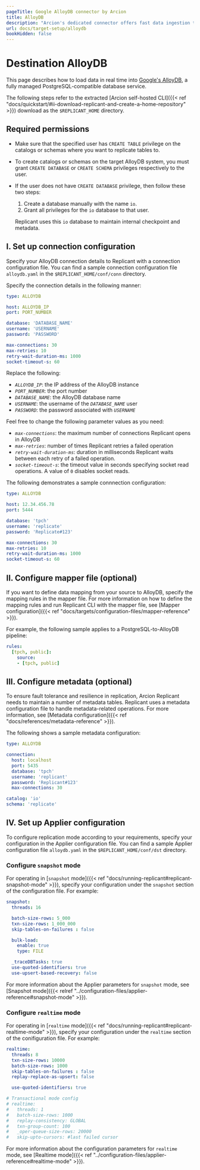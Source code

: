 ```yaml
---
pageTitle: Google AlloyDB connector by Arcion
title: AlloyDB
description: "Arcion's dedicated connector offers fast data ingestion to Google's AlloyDB, a fully managed PostgreSQL-compatible database service."
url: docs/target-setup/alloydb
bookHidden: false
---
```


# Destination AlloyDB
This page describes how to load data in real time into [Google's AlloyDB](https://cloud.google.com/alloydb), a fully managed PostgreSQL-compatible database service.

The following steps refer to the extracted [Arcion self-hosted CLI]({{< ref "docs/quickstart/#ii-download-replicant-and-create-a-home-repository" >}}) download as the `$REPLICANT_HOME` directory.

## Required permissions
- Make sure that the specified user has `CREATE TABLE` privilege on the catalogs or schemas where you want to replicate tables to.
- To create catalogs or schemas on the target AlloyDB system, you must grant `CREATE DATABASE` or `CREATE SCHEMA` privileges respectively to the user.
- If the user does not have `CREATE DATABASE` privilege, then follow these two steps:
  1. Create a database manually with the name `io`.
  2. Grant all privileges for the `io` database to that user. 
  
  Replicant uses this `io` database to maintain internal checkpoint and metadata.

## I. Set up connection configuration
Specify your AlloyDB connection details to Replicant with a connection configuration file. You can find a sample connection configuration file `alloydb.yaml` in the `$REPLICANT_HOME/conf/conn` directory. 

Specify the connection details in the following manner:

```YAML
type: ALLOYDB

host: ALLOYDB_IP
port: PORT_NUMBER

database: 'DATABASE_NAME'
username: 'USERNAME'
password: 'PASSWORD'

max-connections: 30
max-retries: 10
retry-wait-duration-ms: 1000
socket-timeout-s: 60 
```

Replace the following:

- *`ALLOYDB_IP`*: the IP address of the AlloyDB instance
- *`PORT_NUMBER`*: the port number
- *`DATABASE_NAME`*: the AlloyDB database name
- *`USERNAME`*: the username of the *`DATABASE_NAME`* user 
- *`PASSWORD`*: the password associated with *`USERNAME`*

Feel free to change the following parameter values as you need:

- *`max-connections`*: the maximum number of connections Replicant opens in AlloyDB
- *`max-retries`*: number of times Replicant retries a failed operation
- *`retry-wait-duration-ms`*: duration in milliseconds Replicant waits between each retry of a failed operation.
- *`socket-timeout-s`*: the timeout value in seconds specifying socket read operations. A value of `0` disables socket reads.

The following demonstrates a sample connnection configuration:

```YAML
type: ALLOYDB

host: 12.34.456.78
port: 5444

database: 'tpch'
username: 'replicate'
password: 'Replicate#123'

max-connections: 30
max-retries: 10
retry-wait-duration-ms: 1000
socket-timeout-s: 60
```

## II. Configure mapper file (optional)
If you want to define data mapping from your source to AlloyDB, specify the mapping rules in the mapper file. For more information on how to define the mapping rules and run Replicant CLI with the mapper file, see [Mapper configuration]({{< ref "docs/targets/configuration-files/mapper-reference" >}}).

For example, the following sample applies to a PostgreSQL-to-AlloyDB pipeline:

```YAML
rules:
  [tpch, public]:
    source:
    - [tpch, public]
```

## III. Configure metadata (optional)
To ensure fault tolerance and resilience in replication, Arcion Replicant needs to maintain a number of metadata tables. Replicant uses a metadata configuration file to handle metadata-related operations. For more information, see [Metadata configuration]({{< ref "docs/references/metadata-reference" >}}).

The following shows a sample metadata configuration:

```YAML
type: ALLOYDB

connection:
  host: localhost
  port: 5435
  database: 'tpch'
  username: 'replicant'
  password: 'Replicant#123'
  max-connections: 30

catalog: 'io'
schema: 'replicate'
```

## IV. Set up Applier configuration
To configure replication mode according to your requirements, specify your configuration in the Applier configuration file. You can find a sample Applier configuration file `alloydb.yaml` in the `$REPLICANT_HOME/conf/dst` directory.

### Configure `snapshot` mode
For operating in [`snapshot` mode]({{< ref "docs/running-replicant#replicant-snapshot-mode" >}}), specify your configuration under the `snapshot` section of the configuration file. For example:

```YAML
snapshot:
  threads: 16

  batch-size-rows: 5_000
  txn-size-rows: 1_000_000
  skip-tables-on-failures : false

  bulk-load:
    enable: true
    type: FILE

  _traceDBTasks: true
  use-quoted-identifiers: true
  use-upsert-based-recovery: false
```

For more information about the Applier parameters for `snapshot` mode, see [Snapshot mode]({{< relref "../configuration-files/applier-reference#snapshot-mode" >}}).

### Configure `realtime` mode
For operating in [`realtime` mode]({{< ref "docs/running-replicant#replicant-realtime-mode" >}}), specify your configuration under the `realtime` section of the conifiguration file. For example:

```YAML
realtime:
  threads: 8
  txn-size-rows: 10000
  batch-size-rows: 1000
  skip-tables-on-failures : false
  replay-replace-as-upsert: false

  use-quoted-identifiers: true

# Transactional mode config
# realtime:
#   threads: 1
#   batch-size-rows: 1000
#   replay-consistency: GLOBAL
#   txn-group-count: 100
#   _oper-queue-size-rows: 20000
#   skip-upto-cursors: #last failed cursor
```

For more information about the configuration parameters for `realtime` mode, see [Realtime mode]({{< ref "../configuration-files/applier-reference#realtime-mode" >}}).
